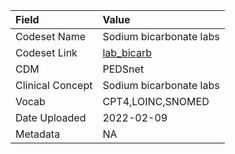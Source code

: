 |Field            |Value                   |
|:----------------|:-----------------------|
|Codeset Name     |Sodium bicarbonate labs |
|Codeset Link     |[lab_bicarb](https://github.com/PEDSnet/Variable-Dictionary/blob/main/lab_meas/lab_bicarb.csv)|
|CDM              |PEDSnet                 |
|Clinical Concept |Sodium bicarbonate labs |
|Vocab            |CPT4,LOINC,SNOMED       |
|Date Uploaded    |2022-02-09              |
|Metadata         |NA                      |
